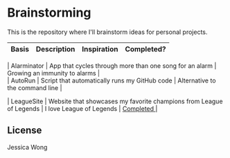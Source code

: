 # Brainstorming

This is the repository where I'll brainstorm ideas for personal projects.

| Basis | Description | Inspiration | Completed? |
| --- | --- | --- | --- |

| Alarminator | App that cycles through more than one song for an alarm | Growing an immunity to alarms | <br>
| AutoRun | Script that automatically runs my GitHub code | Alternative to the command line | <br>

| LeagueSite | Website that showcases my favorite champions from League of Legends | I love League of Legends | <a href="https://github.com/wongjessica/leaguesite" target="_blank"> Completed </a> | <br>

## License
Jessica Wong
